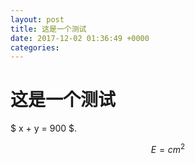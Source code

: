 ```yaml
---
layout: post
title: 这是一个测试
date: 2017-12-02 01:36:49 +0000
categories: 
---
```


# 这是一个测试

$ x + y = 900 $. 

$$
\begin{equation}
E =c m^2
\end{equation}
$$

